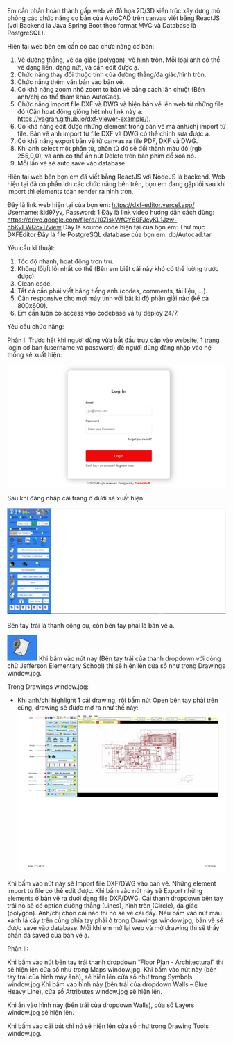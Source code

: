 Em cần phần hoàn thành gấp web vẽ đồ họa 2D/3D kiến trúc xây dựng mô phỏng các chức năng cơ bản của AutoCAD trên canvas viết bằng ReactJS (với Backend là Java Spring Boot theo format MVC và Database là PostgreSQL).


Hiện tại web bên em cần có các chức năng cơ bản:
1.	Vẽ đường thẳng, vẽ đa giác (polygon), vẽ hình tròn. Mỗi loại anh có thể vẽ dạng liền, dạng nứt, và cần edit được ạ.
2.	Chức năng thay đổi thuộc tính của đường thẳng/đa giác/hình tròn.
3.	Chức năng thêm văn bản vào bản vẽ.
4.	Có khả năng zoom nhỏ zoom to bản vẽ bằng cách lăn chuột (Bên anh/chị có thể tham khảo AutoCad).
5.	Chức năng import file DXF và DWG và hiện bản vẽ lên web từ những file đó (Cần hoạt động giống hệt như link này ạ: https://vagran.github.io/dxf-viewer-example/).
6.	Có khả năng edit được những element trong bản vẽ mà anh/chị import từ file. Bản vẽ anh import từ file DXF và DWG có thể chỉnh sửa được ạ.
7.	Có khả năng export bản vẽ từ canvas ra file PDF, DXF và DWG. 
8. 	Khi anh select một phần tử, phần tử đó sẽ đổi thành màu đỏ (rgb 255,0,0), và anh có thể ấn nút Delete trên bàn phím để xoá nó.
9. 	Mỗi lần vẽ sẽ auto save vào database.

Hiện tại web bên bọn em đã viết bằng ReactJS với NodeJS là backend. Web hiện tại đã có phần lớn các chức năng bên trên, bọn em đang gặp lỗi sau khi import thì elements toàn render ra hình tròn.

Đây là link web hiện tại của bọn em: https://dxf-editor.vercel.app/
Username: kid97yv, Password: 1
Đây là link video hướng dẫn cách dùng: https://drive.google.com/file/d/10ZiskWfCY60FJcyKL1Jzw-nbKyFWQcxT/view
Đây là source code hiện tại của bọn em: Thư mục DXFEditor
Đây là file PostgreSQL database của bọn em: db/Autocad.tar


Yêu cầu kĩ thuật:
1.	Tốc độ nhanh, hoạt động trơn tru.
2.	Không lỗi/Ít lỗi nhất có thể (Bên em biết cái này khó có thể lường trước được).
3.	Clean code.
4.	Tất cả cần phải viết bằng tiếng anh (codes, comments, tài liệu, …).
5.	Cần responsive cho mọi máy tính với bất kì độ phân giải nào (kể cả 800x600).
6.	Em cần luôn có access vào codebase và tự deploy 24/7.



Yêu cầu chức năng:

Phần I: 
Trước hết khi người dùng vừa bắt đầu truy cập vào website, 1 trang login cơ bản (username và password) để người dùng đăng nhập vào hệ thống sẽ xuất hiện:

![image alt](https://github.com/quangtorres/Web-based-Drawing/blob/b446e6de585cbbc158962c97a128c85f2eda0ef4/img/login-page.png)

Sau khi đăng nhập cái trang ở dưới sẽ xuất hiện:

![image alt](https://github.com/quangtorres/Web-based-Drawing/blob/bf23318feb436c7387a495b2d7ca0dfd622d138d/Designs/Canvas%201.jpg)



Bên tay trái là thanh công cụ, còn bên tay phải là bản vẽ ạ.

![image alt](https://github.com/quangtorres/Web-based-Drawing/blob/3299daa33266925b863f59f0cbc2dd1b9ab1f5af/img/drawing-tool-icon.PNG) Khi bấm vào nút này (Bên tay trái của thanh dropdown với dòng chữ Jefferson Elementary School) thì sẽ hiện lên cửa sổ như trong Drawings window.jpg.

Trong Drawings window.jpg:
-	Khi anh/chị highlight 1 cái drawing, rồi bấm nút Open bên tay phải trên cùng, drawing sẽ được mở ra như thế này:
![image alt](https://github.com/quangtorres/Web-based-Drawing/blob/3299daa33266925b863f59f0cbc2dd1b9ab1f5af/Designs/Canvas.jpg)
 

Khi bấm vào nút này sẽ Import file DXF/DWG vào bản vẽ. Những element import từ file có thể edit được.
  Khi bấm vào nút này sẽ Export những elements ở bản vẽ ra dưới dạng file DXF/DWG.
  Cái thanh dropdown bên tay trái nó sẽ có option đường thẳng (Lines), hình tròn (Circle), đa giác (polygon). Anh/chị chọn cái nào thì nó sẽ vẽ cái đấy. 
Nếu bấm vào nút màu xanh lá cây trên cùng phía tay phải ở trong Drawings window.jpg, bản vẽ sẽ được save vào database. Mỗi khi em mở lại web và mở drawing thì sẽ thấy phần đã saved của bản vẽ ạ.


Phần II: 

Khi bấm vào nút bên tay trái thanh dropdown “Floor Plan - Architectural” thí sẽ hiện lên cửa sổ như trong Maps window.jpg.
 	Khi bấm vào nút này (bên tay trái của hình máy ảnh), sẽ hiên lên cửa sổ như trong Symbols window.jpg
  Khi bấm vào hình này (bên trái của dropdown Walls – Blue Heavy Line), cửa sổ Attributes 
window.jpg sẽ hiện lên.

  Khi ấn vào hình này (bên trái của dropdown Walls), cửa sổ Layers window.jpg sẽ hiện lên.

  Khi bấm vào cái bút chì nó sẽ hiện lên cửa sổ như trong Drawing Tools window.jpg.



